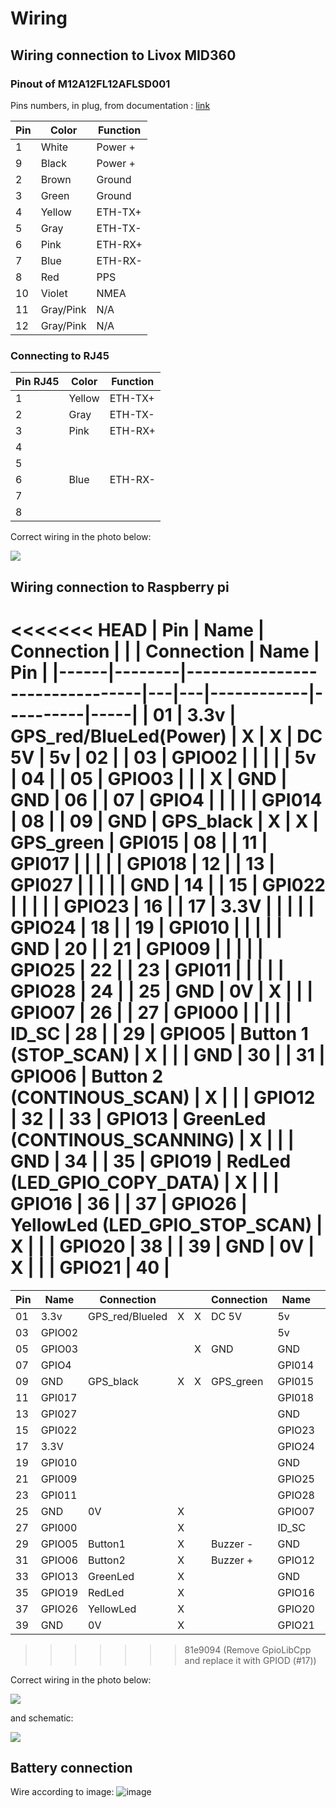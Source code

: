# Wiring 

## Wiring connection to Livox MID360
### Pinout of M12A12FL12AFLSD001
Pins numbers, in plug, from documentation : [link](https://eu.mouser.com/datasheet/2/18/Amphenol_02112019_M12AXXFL-12AFL-SXXXX(A)-1531779.pdf)

| Pin | Color  | Function |
|-----|--------|----------|
|  1  | White  | Power +  |
|  9  | Black  | Power +  |
|  2  | Brown  | Ground   |
|  3  | Green  | Ground   |
|  4  | Yellow | ETH-TX+  |
|  5  | Gray   | ETH-TX-  |
|  6  | Pink   | ETH-RX+  |
|  7  | Blue   | ETH-RX-  |
|  8  | Red    | PPS      |
| 10  | Violet | NMEA     |
| 11  | Gray/Pink | N/A   |
| 12  | Gray/Pink | N/A   |

### Connecting to RJ45 

| Pin RJ45 | Color  | Function |
|-----|--------|----------|
|  1  | Yellow | ETH-TX+  |
|  2  | Gray   | ETH-TX-  |
|  3  | Pink   | ETH-RX+  |
|  4  |        |          |
|  5  |        |          |
|  6  | Blue   | ETH-RX-  |
|  7  |        |          |
|  8  |        |          |

Correct wiring in the photo below:

![](rj45.jpg)
## Wiring connection to Raspberry pi

<<<<<<< HEAD
| Pin  | Name   | Connection                     |   |   | Connection |  Name    | Pin |
|------|--------|--------------------------------|---|---|------------|----------|-----|
| 01   | 3.3v   | GPS_red/BlueLed(Power)         | X | X | DC 5V      | 5v       | 02  |
| 03   | GPIO02 |                                |   |   |            | 5v       | 04  |
| 05   | GPIO03 |                                |   | X | GND        | GND      | 06  |
| 07   | GPIO4  |                                |   |   |            | GPI014   | 08  |
| 09   | GND    | GPS_black                      | X | X | GPS_green  | GPI015   | 08  |
| 11   | GPI017 |                                |   |   |            | GPI018   | 12  |
| 13   | GPI027 |                                |   |   |            | GND      | 14  |
| 15   | GPI022 |                                |   |   |            | GPIO23   | 16  |
| 17   | 3.3V   |                                |   |   |            | GPIO24   | 18  |
| 19   | GPI010 |                                |   |   |            | GND      | 20  |
| 21   | GPI009 |                                |   |   |            | GPIO25   | 22  |
| 23   | GPI011 |                                |   |   |            | GPIO28   | 24  |
| 25   | GND    | 0V                             | X |   |            | GPIO07   | 26  |
| 27   | GPI000 |                                |   |   |            | ID_SC    | 28  |
| 29   | GPIO05 | Button 1 (STOP_SCAN)           | X |   |            | GND      | 30  |
| 31   | GPIO06 | Button 2 (CONTINOUS_SCAN)      | X |   |            | GPIO12   | 32  |
| 33   | GPIO13 | GreenLed (CONTINOUS_SCANNING)  | X |   |            | GND      | 34  |
| 35   | GPIO19 | RedLed (LED_GPIO_COPY_DATA)    | X |   |            | GPIO16   | 36  |
| 37   | GPIO26 | YellowLed (LED_GPIO_STOP_SCAN) | X |   |            | GPIO20   | 38  |
| 39   | GND    | 0V                             | X |   |            | GPIO21   | 40  |
=======
| Pin  | Name   | Connection        |   |   | Connection |  Name    | Pin |
|------|--------|-------------------|---|---|------------|----------|-----|
| 01   | 3.3v   | GPS_red/Blueled   | X | X | DC 5V      | 5v       | 02  |
| 03   | GPIO02 |                   |   |   |            | 5v       | 04  |
| 05   | GPIO03 |                   |   | X | GND        | GND      | 06  |
| 07   | GPIO4  |                   |   |   |            | GPI014   | 08  |
| 09   | GND    | GPS_black         | X | X | GPS_green  | GPI015   | 08  |
| 11   | GPI017 |                   |   |   |            | GPI018   | 12  |
| 13   | GPI027 |                   |   |   |            | GND      | 14  |
| 15   | GPI022 |                   |   |   |            | GPIO23   | 16  |
| 17   | 3.3V   |                   |   |   |            | GPIO24   | 18  |
| 19   | GPI010 |                   |   |   |            | GND      | 20  |
| 21   | GPI009 |                   |   |   |            | GPIO25   | 22  |
| 23   | GPI011 |                   |   |   |            | GPIO28   | 24  |
| 25   | GND    | 0V                | X |   |            | GPIO07   | 26  |
| 27   | GPI000 |                   | X |   |            | ID_SC    | 28  |
| 29   | GPIO05 | Button1           | X |   |Buzzer -    | GND      | 30  |
| 31   | GPIO06 | Button2           | X |   |Buzzer +    | GPIO12   | 32  |
| 33   | GPIO13 | GreenLed          | X |   |            | GND      | 34  |
| 35   | GPIO19 | RedLed            | X |   |            | GPIO16   | 36  |
| 37   | GPIO26 | YellowLed         | X |   |            | GPIO20   | 38  |
| 39   | GND    | 0V                | X |   |            | GPIO21   | 40  |
>>>>>>> 81e9094 (Remove GpioLibCpp and replace it with GPIOD (#17))

Correct wiring in the photo below:

![](raspberryGPIO.jpg)

and schematic:

![](connections_bb.png)

## Battery connection
Wire according to image:
![image](https://github.com/JanuszBedkowski/mandeye_controller/assets/3209244/747430b8-5e74-4051-882e-9b8eb404734c)





